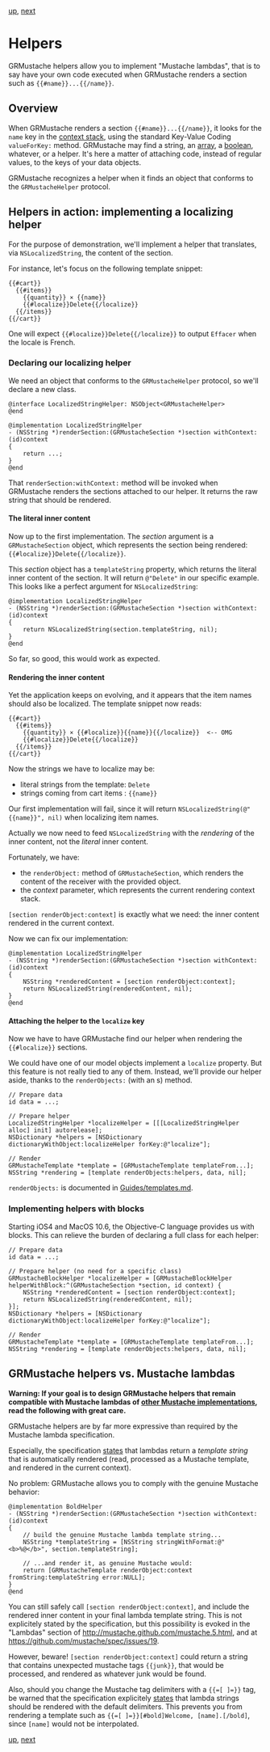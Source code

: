 [up](../runtime.md), [next](../delegate.md)

Helpers
=======

GRMustache helpers allow you to implement "Mustache lambdas", that is to say have your own code executed when GRMustache renders a section such as `{{#name}}...{{/name}}`.

## Overview

When GRMustache renders a section `{{#name}}...{{/name}}`, it looks for the `name` key in the [context stack](context_stack.md), using the standard Key-Value Coding `valueForKey:` method. GRMustache may find a string, an [array](loops.md), a [boolean](booleans.md), whatever, or a helper. It's here a matter of attaching code, instead of regular values, to the keys of your data objects.

GRMustache recognizes a helper when it finds an object that conforms to the `GRMustacheHelper` protocol.

## Helpers in action: implementing a localizing helper

For the purpose of demonstration, we'll implement a helper that translates, via `NSLocalizedString`, the content of the section.

For instance, let's focus on the following template snippet:

    {{#cart}}
      {{#items}}
        {{quantity}} × {{name}}
        {{#localize}}Delete{{/localize}}
      {{/items}}
    {{/cart}}

One will expect `{{#localize}}Delete{{/localize}}` to output `Effacer` when the locale is French.

### Declaring our localizing helper

We need an object that conforms to the `GRMustacheHelper` protocol, so we'll declare a new class.

```objc
@interface LocalizedStringHelper: NSObject<GRMustacheHelper>
@end

@implementation LocalizedStringHelper
- (NSString *)renderSection:(GRMustacheSection *)section withContext:(id)context
{
    return ...;
}
@end
```

That `renderSection:withContext:` method will be invoked when GRMustache renders the sections attached to our helper. It returns the raw string that should be rendered.

#### The literal inner content

Now up to the first implementation. The _section_ argument is a `GRMustacheSection` object, which represents the section being rendered: `{{#localize}}Delete{{/localize}}`.

This _section_ object has a `templateString` property, which returns the literal inner content of the section. It will return `@"Delete"` in our specific example. This looks like a perfect argument for `NSLocalizedString`:

```objc
@implementation LocalizedStringHelper
- (NSString *)renderSection:(GRMustacheSection *)section withContext:(id)context
{
    return NSLocalizedString(section.templateString, nil);
}
@end
```

So far, so good, this would work as expected.

#### Rendering the inner content

Yet the application keeps on evolving, and it appears that the item names should also be localized. The template snippet now reads:

    {{#cart}}
      {{#items}}
        {{quantity}} × {{#localize}}{{name}}{{/localize}}  <-- OMG
        {{#localize}}Delete{{/localize}}
      {{/items}}
    {{/cart}}

Now the strings we have to localize may be:

- literal strings from the template: `Delete`
- strings coming from cart items : `{{name}}`

Our first implementation will fail, since it will return `NSLocalizedString(@"{{name}}", nil)` when localizing item names.

Actually we now need to feed `NSLocalizedString` with the _rendering_ of the inner content, not the _literal_ inner content.

Fortunately, we have:

- the `renderObject:` method of `GRMustacheSection`, which renders the content of the receiver with the provided object. 
- the _context_ parameter, which represents the current rendering context stack.

`[section renderObject:context]` is exactly what we need: the inner content rendered in the current context.

Now we can fix our implementation:

```objc
@implementation LocalizedStringHelper
- (NSString *)renderSection:(GRMustacheSection *)section withContext:(id)context
{
    NSString *renderedContent = [section renderObject:context];
    return NSLocalizedString(renderedContent, nil);
}
@end
```

#### Attaching the helper to the `localize` key

Now we have to have GRMustache find our helper when rendering the `{{#localize}}` sections.

We could have one of our model objects implement a `localize` property. But this feature is not really tied to any of them. Instead, we'll provide our helper aside, thanks to the `renderObjects:` (with an s) method.

```objc
// Prepare data
id data = ...;

// Prepare helper
LocalizedStringHelper *localizeHelper = [[[LocalizedStringHelper alloc] init] autorelease];
NSDictionary *helpers = [NSDictionary dictionaryWithObject:localizeHelper forKey:@"localize"];

// Render
GRMustacheTemplate *template = [GRMustacheTemplate templateFrom...];
NSString *rendering = [template renderObjects:helpers, data, nil];
```

`renderObjects:` is documented in [Guides/templates.md](../templates.md).


### Implementing helpers with blocks

Starting iOS4 and MacOS 10.6, the Objective-C language provides us with blocks. This can relieve the burden of declaring a full class for each helper:

```objc
// Prepare data
id data = ...;

// Prepare helper (no need for a specific class)
GRMustacheBlockHelper *localizeHelper = [GRMustacheBlockHelper helperWithBlock:^(GRMustacheSection *section, id context) {
    NSString *renderedContent = [section renderObject:context];
    return NSLocalizedString(renderedContent, nil);
}];
NSDictionary *helpers = [NSDictionary dictionaryWithObject:localizeHelper forKey:@"localize"];

// Render
GRMustacheTemplate *template = [GRMustacheTemplate templateFrom...];
NSString *rendering = [template renderObjects:helpers, data, nil];
```

## GRMustache helpers vs. Mustache lambdas

**Warning: If your goal is to design GRMustache helpers that remain compatible with Mustache lambdas of [other Mustache implementations](https://github.com/defunkt/mustache/wiki/Other-Mustache-implementations), read the following with great care.**

GRMustache helpers are by far more expressive than required by the Mustache lambda specification.

Especially, the specification [states](https://github.com/mustache/spec/blob/v1.1.2/specs/~lambdas.yml#L27) that lambdas return a *template string* that is automatically rendered (read, processed as a Mustache template, and rendered in the current context).

No problem: GRMustache allows you to comply with the genuine Mustache behavior:

```objc
@implementation BoldHelper
- (NSString *)renderSection:(GRMustacheSection *)section withContext:(id)context
{
    // build the genuine Mustache lambda template string...
    NSString *templateString = [NSString stringWithFormat:@"<b>%@</b>", section.templateString];
    
    // ...and render it, as genuine Mustache would:
    return [GRMustacheTemplate renderObject:context fromString:templateString error:NULL];
}
@end
```

You can still safely call `[section renderObject:context]`, and include the rendered inner content in your final lambda template string. This is not explicitely stated by the specification, but this possibility is evoked in the "Lambdas" section of http://mustache.github.com/mustache.5.html, and at https://github.com/mustache/spec/issues/19.

However, beware! `[section renderObject:context]` could return a string that contains unexpected mustache tags `{{junk}}`, that would be processed, and rendered as whatever junk would be found.

Also, should you change the Mustache tag delimiters with a `{{=[ ]=}}` tag, be warned that the specification explicitely [states](https://github.com/mustache/spec/blob/v1.1.2/specs/~lambdas.yml#L40) that lambda strings should be rendered with the default delimiters. This prevents you from rendering a template such as `{{=[ ]=}}[#bold]Welcome, [name].[/bold]`, since `[name]` would not be interpolated.


[up](../runtime.md), [next](../delegate.md)

